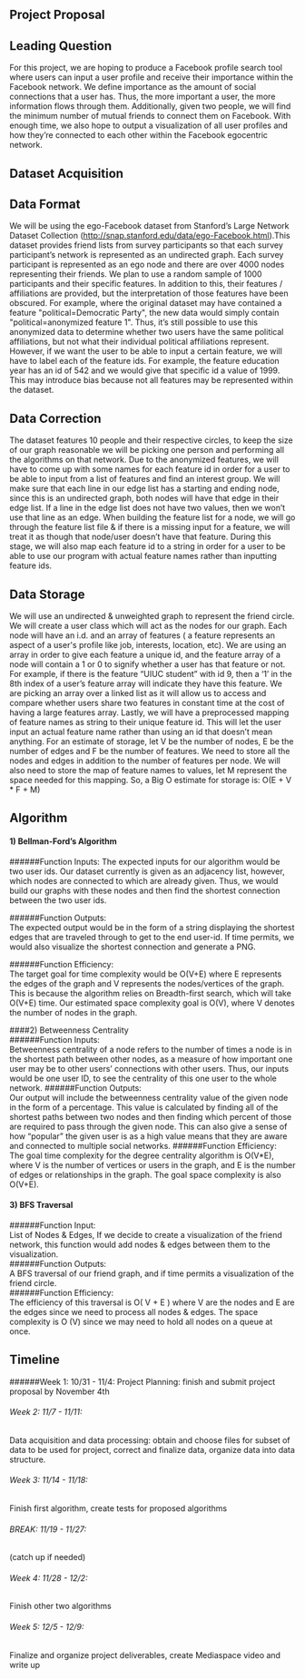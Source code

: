 ## Project Proposal
## Leading Question 
For this project, we are hoping to produce a Facebook profile search tool where users can input a user profile and receive their importance within the Facebook network. We define importance as the amount of social connections that a user has. Thus, the more important a user, the more information flows through them. Additionally, given two people, we will find the minimum number of mutual friends to connect them on Facebook. With enough time, we also hope to output a visualization of all user profiles and how they’re connected to each other within the Facebook egocentric network. 
 
## Dataset Acquisition
 
## Data Format
We will be using the ego-Facebook dataset from Stanford’s Large Network Dataset Collection (http://snap.stanford.edu/data/ego-Facebook.html).This dataset provides friend lists from survey participants so that each survey participant’s network is represented as an undirected graph. Each survey participant is represented as an ego node and there are over 4000 nodes representing their friends. We plan to use a random sample of 1000 participants and their specific features. In addition to this, their features / affiliations are provided, but the interpretation of those features have been obscured. For example, where the original dataset may have contained a feature "political=Democratic Party", the new data would simply contain "political=anonymized feature 1". Thus, it’s still possible to use this anonymized data to determine whether two users have the same political affiliations, but not what their individual political affiliations represent. However, if we want the user to be able to input a certain feature, we will have to label each of the feature ids. For example, the feature education year has an id of 542 and we would give that specific id a value of 1999. This may introduce bias because not all features may be represented within the dataset.
 
## Data Correction
 
The dataset features 10 people and their respective circles, to keep the size of our graph reasonable we will be picking one person and performing all the algorithms on that network. Due to the anonymized features, we will have to come up with some names for each feature id in order for a user to be able to input from a list of features and find an interest group. We will make sure that each line in our edge list has a starting and ending node, since this is an undirected graph, both nodes will have that edge in their edge list. If a line in the edge list does not have two values, then we won’t use that line as an edge. When building the feature list for a node, we will go through the feature list file & if there is a missing input for a feature, we will treat it as though that node/user doesn’t have that feature. During this stage, we will also map each feature id to a string in order for a user to be able to use our program with actual feature names rather than inputting feature ids.
 
## Data Storage
We will use an undirected & unweighted graph to represent the friend circle. We will create a user class which will act as the nodes for our graph. Each node will have an i.d. and an array of features ( a feature represents an aspect of a user's profile like job, interests, location, etc). We are using an array in order to give each feature a unique id, and the feature array of a node will contain a 1 or 0 to signify whether a user has that feature or not. For example, if there is the feature “UIUC student” with id 9, then a ‘1’ in the 8th index of a user’s feature array will indicate they have this feature. We are picking an array over a linked list as it will allow us to access and compare whether users share two features in constant time at the cost of having a large features array. Lastly, we will have a preprocessed mapping of feature names as string to their unique feature id. This will let the user input an actual feature name rather than using an id that doesn’t mean anything. 
	For an estimate of storage, let V be the number of nodes, E be the number of edges and F be the number of features. We need to store all the nodes and edges in addition to the number of features per node. We will also need to store the map of feature names to values, let M represent the space needed for this mapping. So, a Big O estimate for storage is:
 O(E + V * F + M)
 
 
## Algorithm 
#### 1) Bellman-Ford’s Algorithm  
######Function Inputs: 
 The expected inputs for our algorithm would be two user ids. Our dataset currently is given as an adjacency list, however, which nodes are connected to which are already given. Thus, we would build our graphs with these nodes and then find the shortest connection between the two user ids.  
 
######Function Outputs:  
The expected output would be in the form of a string displaying the shortest edges that are traveled through to get to the end user-id. If time permits, we would also visualize the shortest connection and generate a PNG.  
 
######Function Efficiency:  
The target goal for time complexity would be O(V+E) where E represents the edges of the graph and V represents the nodes/vertices of the graph. This is because the algorithm relies on Breadth-first search, which will take O(V+E) time. Our estimated space complexity goal is O(V), where V denotes the number of nodes in the graph.
 
####2) Betweenness Centrality  
######Function Inputs:   
Betweenness centrality of a node refers to the number of times a node is in the shortest path between other nodes, as a measure of how important one user may be to other users’ connections with other users. Thus, our inputs would be one user ID, to see the centrality of this one user to the whole network. 
######Function Outputs:  
Our output will include the betweenness centrality value of the given node in the form of a percentage. This value is calculated by finding all of the shortest paths between two nodes and then finding which percent of those are required to pass through the given node. This can also give a sense of how “popular” the given user is as a high value means that they are aware and connected to multiple social networks. 
######Function Efficiency:  
The goal time complexity for the degree centrality algorithm is O(V*E), where V is the number of vertices or users in the graph, and E is the number of edges or relationships in the graph. The goal space complexity is also O(V+E). 
 
#### 3) BFS Traversal
######Function Input:  
List of Nodes & Edges, If we decide to create a visualization of the friend network, this function would add nodes & edges between them to the visualization.   
######Function Outputs:  
A BFS traversal of our friend graph, and if time permits a visualization of the friend circle.   
######Function Efficiency:   
The efficiency of this traversal is O( V + E ) where V are the nodes and E are the edges since we need to process all nodes & edges. The space complexity is O (V) since we may need to hold all nodes on a queue at once.
 
## Timeline
######Week 1: 10/31 - 11/4: 
Project Planning: finish and submit project proposal by November 4th  
######	Week 2: 11/7 - 11/11:   
Data acquisition and data processing: 
	obtain and choose files for subset of data to be used for project, 
	correct and finalize data, organize data into data structure.    
######	Week 3: 11/14 - 11/18:  
Finish first algorithm, create tests for proposed algorithms  
######	BREAK: 11/19 - 11/27: 
(catch up if needed)  
######	Week 4: 11/28 -  12/2:  
Finish other two algorithms
######	Week 5: 12/5 - 12/9:   
 Finalize and organize project deliverables, create Mediaspace video and write up 

